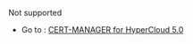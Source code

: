 Not supported
* Go to : [CERT-MANAGER for HyperCloud 5.0](https://github.com/tmax-cloud/install-cert-manager-temp/tree/5.0)